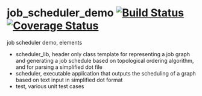 # job_scheduler_demo [![Build Status](https://travis-ci.org/fecjanky/job_scheduler_demo.svg?branch=master)](https://travis-ci.org/fecjanky/job_scheduler_demo) [![Coverage Status](https://coveralls.io/repos/github/fecjanky/job_scheduler_demo/badge.svg?branch=master)](https://coveralls.io/github/fecjanky/job_scheduler_demo?branch=master) #

job scheduler demo, elements

* scheduler_lib, header only class template for representing a job graph and generating a job schedule based on topological ordering algorithm, and for parsing a simplified dot file
* scheduler, executable application that outputs the scheduling of a graph based on text input in simplified dot format
* test, various unit test cases
